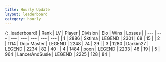 ```yaml
---
title: Hourly Update
layout: leaderboard
category: hourly
---
```


{: .leaderboard}
| Rank | LV | Player | Division | Elo | Wins | Losses |
| --- | --- | --- | --- | --- | --- | --- |
| <span data-change="0">1</span> | 2886 | <span title="ID: 353063">Sktima</span> | LEGEND | <span data-change="0">2301</span> | <span data-change="0">68</span> | <span data-change="0">15</span> |
| <span data-change="0">2</span> | 1114 | <span title="ID: 431504">Dojo Master</span> | LEGEND | <span data-change="0">2248</span> | <span data-change="0">74</span> | <span data-change="0">29</span> |
| <span data-change="4">3</span> | 1280 | <span title="ID: 694036">Darkim27</span> | LEGEND | <span data-change="22">2234</span> | <span data-change="3">82</span> | <span data-change="0">40</span> |
| <span data-change="-1">4</span> | 1484 | <span title="ID: 540690">poon</span> | LEGEND | <span data-change="0">2233</span> | <span data-change="0">48</span> | <span data-change="0">19</span> |
| <span data-change="-1">5</span> | 964 | <span title="ID: 510699">LancerAndSusie</span> | LEGEND | <span data-change="0">2225</span> | <span data-change="0">128</span> | <span data-change="0">84</span> |